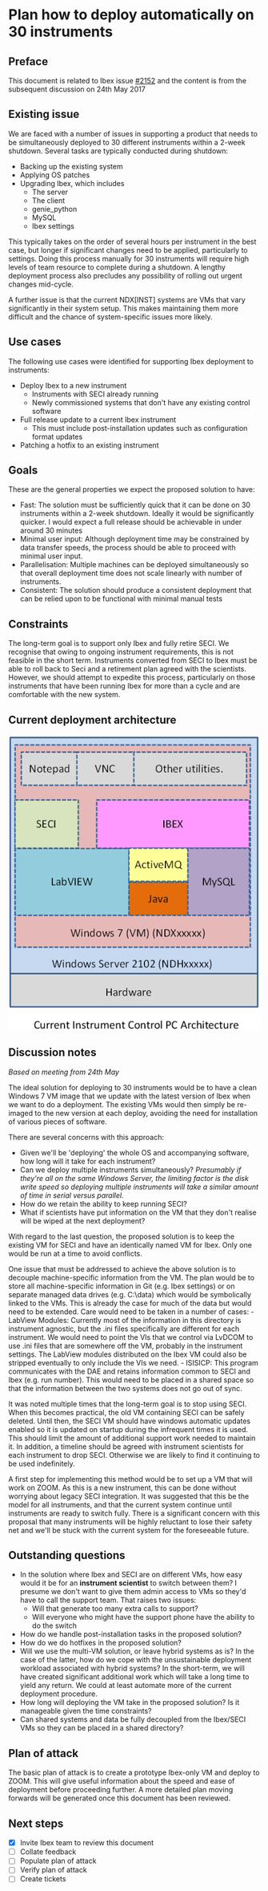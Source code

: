 # Plan how to deploy automatically on 30 instruments

## Preface

This document is related to Ibex issue [#2152](https://github.com/ISISComputingGroup/IBEX/issues/2152) and the content is from the subsequent discussion on 24th May 2017

## Existing issue

We are faced with a number of issues in supporting a product that needs to be simultaneously deployed to 30 different instruments within a 2-week shutdown. Several tasks are typically conducted during shutdown:

- Backing up the existing system
- Applying OS patches
- Upgrading Ibex, which includes
    - The server
    - The client
    - genie_python
    - MySQL
    - Ibex settings

This typically takes on the order of several hours per instrument in the best case, but longer if significant changes need to be applied, particularly to settings. Doing this process manually for 30 instruments will require high levels of team resource to complete during a shutdown. A lengthy deployment process also precludes any possibility of rolling out urgent changes mid-cycle.

A further issue is that the current NDX[INST] systems are VMs that vary significantly in their system setup. This makes maintaining them more difficult and the chance of system-specific issues more likely.

## Use cases

The following use cases were identified for supporting Ibex deployment to instruments:

- Deploy Ibex to a new instrument
    - Instruments with SECI already running
    - Newly commissioned systems that don't have any existing control software
- Full release update to a current Ibex instrument
    - This must include post-installation updates such as configuration format updates
- Patching a hotfix to an existing instrument

## Goals

These are the general properties we expect the proposed solution to have:

- Fast: The solution must be sufficiently quick that it can be done on 30 instruments within a 2-week shutdown. Ideally it would be significantly quicker. I would expect a full release should be achievable in under around 30 minutes
- Minimal user input: Although deployment time may be constrained by data transfer speeds, the process should be able to proceed with minimal user input.
- Parallelisation: Multiple machines can be deployed simultaneously so that overall deployment time does not scale linearly with number of instruments.
- Consistent: The solution should produce a consistent deployment that can be relied upon to be functional with minimal manual tests

## Constraints

The long-term goal is to support only Ibex and fully retire SECI. We recognise that owing to ongoing instrument requirements, this is not feasible in the short term. Instruments converted from SECI to Ibex must be able to roll back to Seci and a retirement plan agreed with the scientists. However, we should attempt to expedite this process, particularly on those instruments that have been running Ibex for more than a cycle and are comfortable with the new system.

## Current deployment architecture

![Deployment architecture](architectural_design/images/High-Level-Architectural-Design/deployment_architecture.png)

## Discussion notes

*Based on meeting from 24th May*

The ideal solution for deploying to 30 instruments would be to have a clean Windows 7 VM image that we update with the latest version of Ibex when we want to do a deployment. The existing VMs would then simply be re-imaged to the new version at each deploy, avoiding the need for installation of various pieces of software.

There are several concerns with this approach:

- Given we'll be 'deploying' the whole OS and accompanying software, how long will it take for each instrument?
- Can we deploy multiple instruments simultaneously? *Presumably if they're all on the same Windows Server, the limiting factor is the disk write speed so deploying multiple instruments will take a similar amount of time in serial versus parallel.*
- How do we retain the ability to keep running SECI?
- What if scientists have put information on the VM that they don't realise will be wiped at the next deployment?

With regard to the last question, the proposed solution is to keep the existing VM for SECI and have an identically named VM for Ibex. Only one would be run at a time to avoid conflicts.

One issue that must be addressed to achieve the above solution is to decouple machine-specific information from the VM. The plan would be to store all machine-specific information in Git (e.g. Ibex settings) or on separate managed data drives (e.g. C:\data) which would be symbolically linked to the VMs. This is already the case for much of the data but would need to be extended. Care would need to be taken in a number of cases:
    - LabView Modules: Currently most of the information in this directory is instrument agnostic, but the .ini files specifically are different for each instrument. We would need to point the VIs that we control via LvDCOM to use .ini files that are somewhere off the VM, probably in the instrument settings. The LabView modules distributed on the Ibex VM could also be stripped eventually to only include the VIs we need.
    - ISISICP: This program communicates with the DAE and retains information common to SECI and Ibex (e.g. run number). This would need to be placed in a shared space so that the information between the two systems does not go out of sync.

It was noted multiple times that the long-term goal is to stop using SECI. When this becomes practical, the old VM containing SECI can be safely deleted. Until then, the SECI VM should have windows automatic updates enabled so it is updated on startup during the infrequent times it is used. This should limit the amount of additional support work needed to maintain it. In addition, a timeline should be agreed with instrument scientists for each instrument to drop SECI. Otherwise we are likely to find it continuing to be used indefinitely.

A first step for implementing this method would be to set up a VM that will work on ZOOM. As this is a new instrument, this can be done without worrying about legacy SECI integration. It was suggested that this be the model for all instruments, and that the current system continue until instruments are ready to switch fully. There is a significant concern with this proposal that many instruments will be highly reluctant to lose their safety net and we'll be stuck with the current system for the foreseeable future.

## Outstanding questions

- In the solution where Ibex and SECI are on different VMs, how easy would it be for an **instrument scientist** to switch between them? I presume we don't want to give them admin access to VMs so they'd have to call the support team. That raises two issues:
    - Will that generate too many extra calls to support?
    - Will everyone who might have the support phone have the ability to do the switch
- How do we handle post-installation tasks in the proposed solution?
- How do we do hotfixes in the proposed solution?
- Will we use the multi-VM solution, or leave hybrid systems as is? In the case of the latter, how do we cope with the unsustainable deployment workload associated with hybrid systems? In the short-term, we will have created significant additional work which will take a long time to yield any return. We could at least automate more of the current deployment procedure.
- How long will deploying the VM take in the proposed solution? Is it manageable given the time constraints?
- Can shared systems and data be fully decoupled from the Ibex/SECI VMs so they can be placed in a shared directory?

## Plan of attack
The basic plan of attack is to create a prototype Ibex-only VM and deploy to ZOOM. This will give useful information about the speed and ease of deployment before proceeding further. A more detailed plan moving forwards will be generated once this document has been reviewed.

## Next steps

- [X] Invite Ibex team to review this document
- [ ] Collate feedback
- [ ] Populate plan of attack
- [ ] Verify plan of attack
- [ ] Create tickets